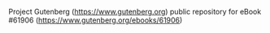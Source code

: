Project Gutenberg (https://www.gutenberg.org) public repository for
eBook #61906 (https://www.gutenberg.org/ebooks/61906)
